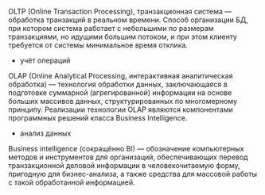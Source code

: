 OLTP (Online Transaction Processing), транзакционная система — обработка транзакций в реальном времени. Способ организации БД, при котором система работает с небольшими по размерам транзакциями, но идущими большим потоком, и при этом клиенту требуется от системы минимальное время отклика.

- учёт операций

OLAP (Online Analytical Processing, интерактивная аналитическая обработка) — технология обработки данных, заключающаяся в подготовке суммарной (агрегированной) информации на основе больших массивов данных, структурированных по многомерному принципу. Реализации технологии OLAP являются компонентами программных решений класса Business Intelligence.

- анализ данных

Business intelligence (сокращённо BI) — обозначение компьютерных методов и инструментов для организаций, обеспечивающих перевод транзакционной деловой информации в человекочитаемую форму, пригодную для бизнес-анализа, а также средства для массовой работы с такой обработанной информацией.

